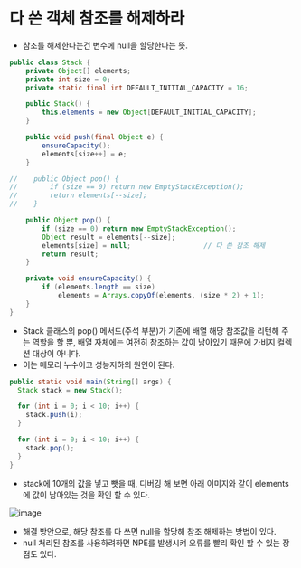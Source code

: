 # 다 쓴 객체 참조를 해제하라

- 참조를 해제한다는건 변수에 null을 할당한다는 뜻.
```java
public class Stack {
    private Object[] elements;
    private int size = 0;
    private static final int DEFAULT_INITIAL_CAPACITY = 16;

    public Stack() {
        this.elements = new Object[DEFAULT_INITIAL_CAPACITY];
    }

    public void push(final Object e) {
        ensureCapacity();
        elements[size++] = e;
    }

//    public Object pop() {
//        if (size == 0) return new EmptyStackException();
//        return elements[--size];
//    }

    public Object pop() {
        if (size == 0) return new EmptyStackException();
        Object result = elements[--size];
        elements[size] = null;                  // 다 쓴 참조 해제
        return result;
    }

    private void ensureCapacity() {
        if (elements.length == size) 
            elements = Arrays.copyOf(elements, (size * 2) + 1);
    }
}
```
- Stack 클래스의 pop() 메서드(주석 부분)가 기존에 배열 해당 참조값을 리턴해 주는 역할을 할 뿐, 배열 자체에는 여전히 참조하는 값이 남아있기 때문에 가비지 컬렉션 대상이 아니다.
- 이는 메모리 누수이고 성능저하의 원인이 된다.

```java
public static void main(String[] args) {
  Stack stack = new Stack();

  for (int i = 0; i < 10; i++) {
    stack.push(i);
  }

  for (int i = 0; i < 10; i++) {
    stack.pop();
  }
}
```
- stack에 10개의 값을 넣고 뺏을 때, 디버깅 해 보면 아래 이미지와 같이 elements에 값이 남아있는 것을 확인 할 수 있다.

![image](https://github.com/YeongUkJang/effective-java-study/assets/123781240/dd002ff5-3874-49c1-853b-b018165decf7)

- 해결 방안으로, 해당 참조를 다 쓰면 null을 할당해 참조 해제하는 방법이 있다.
- null 처리된 참조를 사용하려하면 NPE를 발생시켜 오류를 빨리 확인 할 수 있는 장점도 있다.
